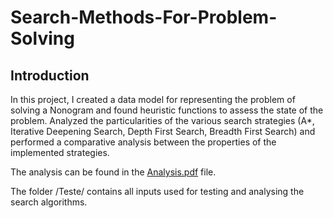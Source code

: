 # Search-Methods-For-Problem-Solving

## Introduction
In this project, I created a data model for representing the problem of solving a Nonogram and
found heuristic functions to assess the state of the problem. Analyzed the particularities of the various search strategies (A*, Iterative Deepening Search,
Depth First Search, Breadth First Search) and performed a comparative analysis between the properties of the implemented strategies.

The analysis can be found in the [Analysis.pdf](Analysis.pdf) file.

The folder /Teste/ contains all inputs used for testing and analysing the search algorithms.
